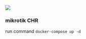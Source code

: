 <img src="https://c0.klipartz.com/pngpicture/866/781/gratis-png-mikrotik-routeros-hewlett-packard-ubiquiti-redes-mikrotik-routeros-hack-thumbnail.png"/>
<h3>mikrotik CHR</h3>
run command <code>docker-compose up -d</code>

